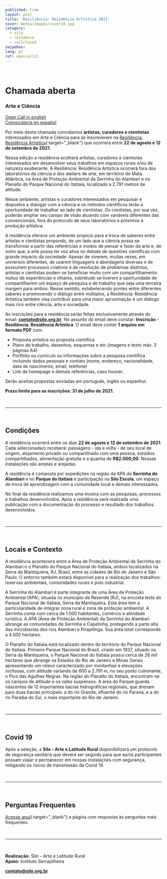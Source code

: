 ```yaml
---
published: true
layout: post
title: 'Resiliência: Residência Artística 2021'
cover: media/images/cover28.jpg
category:
  - silo
  - residence
  - callclosed
swipebox:
lang: pt
ref: opencall21
---
```


<br>

# Chamada aberta
### Arte e Ciência 

[Open Call in english](../resilience-2021-open-call-en/) <br>
[Convocatoria en español](../resilience-2021-open-call-es/)

Por meio desta chamada convidamos **artistas, curadores e cientistas** interessados em Arte e Ciência para se inscreverem na [Resiliência: Residência Artística](https://resilience.silo.org.br/){:target="_blank"} que ocorrerá entre **22 de agosto e 12 de setembro de 2021**.

Nessa edição a residência acolherá artistas, curadores e cientistas interessados em desenvolver seus trabalhos em espaços rurais e/ou de natureza exuberante. A Resiliência: Residência Artística ocorrerá fora dos laboratórios de ciência e dos ateliers de arte, em território de Mata Atlântica, na Área de Proteção Ambiental da Serrinha do Alambari e no Planalto do Parque Nacional do Itatiaia, localizado a 2.791 metros de altitude.

Nesse ambiente, artistas e curadores interessados em pesquisar e dispostos a dialogar com a ciência e os métodos científicos terão a oportunidade de trabalhar ao lado de cientistas. Os cientistas, por sua vez, poderão ampliar seu campo de visão atuando com variáveis diferentes das convencionais, fora do protocolo de seus laboratórios e próximos à produção artística.

A residência oferece um ambiente propício para a troca de saberes entre artistas e cientistas propondo, de um lado que a ciência possa se transformar a partir das referências e modos de pensar e fazer da arte e, de outro que, a arte possa ter voz ativa no debate de questões científicas com grande impacto da sociedade. Apesar de viverem, muitas vezes, em universos diferentes, de usarem linguagens e abordagens diversas e de possuírem processos criativos e de resolução de problemas distintos, artistas e cientistas podem se beneficiar muito com um compartilhamento mútuo de experiências e olhares, sobretudo se tiverem a oportunidade de compartilharem um espaço de pesquisa e de trabalho que seja uma terceira margem para ambos. Nesse sentido, estabelecendo pontes entre diferentes saberes e promovendo o diálogo entre múltiplos, a Resiliência: Residência Artística também visa contribuir para uma maior aproximação e um diálogo mais rico entre ciência, arte e sociedade.  


As inscrições para a residência serão feitas exclusivamente através do email: **contato@silo.org.br**. No assunto do email deve constar: **Inscrição - Resiliência: Residência Artística**. O email deve conter **1 arquivo em formato PDF** com:

* Proposta artística ou proposta científica
* Plano de trabalho, desenhos, esquemas e etc (imagens e texto máx. 3 páginas A4) 
* Portfólio ou currículo ou informações sobre a pesquisa científica incluindo dados pessoais e contato (nome, endereço, nacionalidade, data de nascimento, email, telefone) 
* Link da homepage e demais referências, caso houver. 

Serão aceitas propostas enviadas em português, inglês ou espanhol.

**Prazo limite para as inscrições: 31 de julho de 2021.** 
 
 <br> 
 
 ---
 
 <br>
 
## Condições
A residência ocorrerá entre os dias **22 de agosto e 12 de setembro de 2021**. Cada selecionada/o receberá: passagens - ida e volta - de seu local de origem, alojamento privado ou compartilhado com uma pessoa, estúdios compartilhados, alimentação gratuita e a quantia de **R$2.000,00**. Nossas instalações são amplas e arejadas. 

A residência é composta por expedições na região da APA da **Serrinha do Alambari** e no **Parque do Itatiaia** e participação na **Silo Escola**, um espaço de troca de aprendizagem com a comunidade local e demais interessados. 

No final da residência realizamos uma mostra com as pesquisas, processos e trabalhos desenvolvidos. Após a residência será realizada uma publicação com a documentação do processo e resultado dos trabalhos desenvolvidos.
 
 <br> 
 
 ---
 
 <br>
 
 
## Locais e Contexto
A residência acontecerá entre a Área de Proteção Ambiental da Serrinha do Alambari e o Planalto do Parque Nacional do Itatiaia, ambos localizados na Serra da Mantiqueira, RJ, Brasil, entre as cidades de Rio de Janeiro e São Paulo. O entorno também estará disponível para a realização dos trabalhos: reservas ambientais, comunidades rurais e polo industrial.

A Serrinha do Alambari é parte integrante de uma Área de Proteção Ambiental (APA), situada no município de Resende (RJ), na encosta leste do Parque Nacional de Itatiaia, Serra da Mantiqueira. Esta área tem a particularidade de integrar zona rural e zona de proteção ambiental. A Serrinha conta com cerca de 1.000 habitantes, comércio e atividade turística. A APA (Área de Proteção Ambiental) da Serrinha do Alambari abrange as comunidades de Serrinha e Capelinha, protegendo a parte alta das microbacias dos rios Alambari e Pirapitinga. Sua área total corresponde a 4.500 hectares.

O Planalto do Itatiaia está localizado dentro do território do Parque Nacional do Itatiaia. Primeiro Parque Nacional do Brasil, criado em 1937, situado na Serra da Mantiqueira, o Parque Nacional do Itatiaia possui cerca de 28 mil hectares que abrange os Estados do Rio de Janeiro e Minas Gerais apresentando um relevo caracterizado por montanhas e elevações rochosas, com altitude variando de 600 a 2.791 m, no seu ponto culminante, o Pico das Agulhas Negras. Na região do Planalto do Itatiaia, encontram-se os campos de altitude e os vales suspensos. A área do Parque guarda nascentes de 12 importantes bacias hidrográficas regionais, que drenam para duas bacias principais: a do rio Grande, afluente do rio Paraná, e a do rio Paraíba do Sul, o mais importante do Rio de Janeiro.

 <br> 
 
 ---
 
 <br>
 
 
## Covid 19

Após a seleção, a **Silo - Arte e Latitude Rural** disponibilizará um protocolo de segurança sanitária que deverá ser seguido para que as/os participantes possam viajar e permanecer em nossas instalações com segurança, mitigando os riscos de transmissão da Covid 19.

 <br> 
 
 ---
 
 <br>
 
 
## Perguntas Frequentes

[Acesse aqui](https://silo.org.br/perguntas-frequentes-resilience-2021/){:target="_blank"} a página com respostas às perguntas mais frequentes. 



 <br> 
 
 ---
 
 <br>
 
 
**Realização:** Silo – Arte e Latitude Rural <br>
**Apoio:** Instituto Serrapilheira


**contato@silo.org.br**                                                                                     

<br>